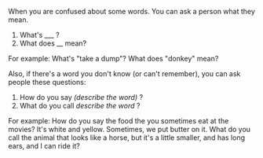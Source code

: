 When you are confused about some words. You can ask a person what they mean.

1. What's ___ ?
2. What does __ mean?

For example:
What's "take a dump"?
What does "donkey" mean?

Also, if there's a word you don't know (or can't remember), you can ask people  these questions:

1. How do you say _(describe the word)_ ?
2. What do you call _describe the word_ ?

For example:
How do you say the food the you sometimes eat at the movies? It's white and yellow. Sometimes, we put butter on it.
What do you call the animal that looks like a horse, but it's a little smaller, and has long ears, and I can ride it?